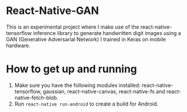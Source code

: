 # React-Native-GAN
This is an experimental project where I make use of the react-native-tensorflow inference
library to generate handwritten digit images using a GAN (Generative Adversarial Network)
I trained in Keras on mobile hardware.

# How to get up and running
1. Make sure you have the following modules installed: react-native-tensorflow, gaussian,
react-native-canvas, react-native-fs and react-native-fetch-blob. 
2. Run `react-native run-android` to create a build for Android.
